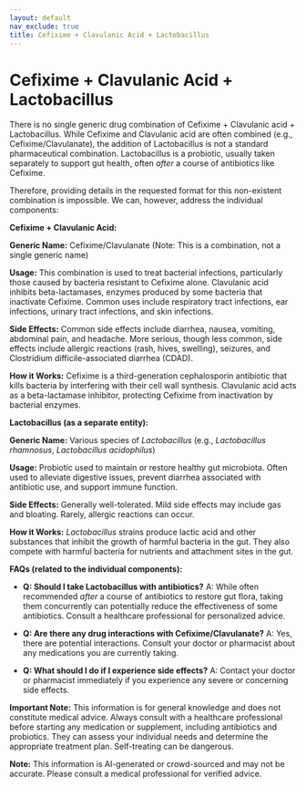 ```yaml
---
layout: default
nav_exclude: true
title: Cefixime + Clavulanic Acid + Lactobacillus
---
```


# Cefixime + Clavulanic Acid + Lactobacillus

There is no single generic drug combination of Cefixime + Clavulanic acid + Lactobacillus.  While Cefixime and Clavulanic acid are often combined (e.g., Cefixime/Clavulanate), the addition of Lactobacillus is not a standard pharmaceutical combination.  Lactobacillus is a probiotic, usually taken separately to support gut health, often *after* a course of antibiotics like Cefixime.

Therefore, providing details in the requested format for this non-existent combination is impossible.  We can, however, address the individual components:

**Cefixime + Clavulanic Acid:**

**Generic Name:**  Cefixime/Clavulanate (Note:  This is a combination, not a single generic name)

**Usage:** This combination is used to treat bacterial infections, particularly those caused by bacteria resistant to Cefixime alone.  Clavulanic acid inhibits beta-lactamases, enzymes produced by some bacteria that inactivate Cefixime.  Common uses include respiratory tract infections, ear infections, urinary tract infections, and skin infections.

**Side Effects:**  Common side effects include diarrhea, nausea, vomiting, abdominal pain, and headache. More serious, though less common, side effects include allergic reactions (rash, hives, swelling), seizures, and Clostridium difficile-associated diarrhea (CDAD).

**How it Works:** Cefixime is a third-generation cephalosporin antibiotic that kills bacteria by interfering with their cell wall synthesis. Clavulanic acid acts as a beta-lactamase inhibitor, protecting Cefixime from inactivation by bacterial enzymes.


**Lactobacillus (as a separate entity):**

**Generic Name:**  Various species of *Lactobacillus* (e.g., *Lactobacillus rhamnosus*, *Lactobacillus acidophilus*)

**Usage:** Probiotic used to maintain or restore healthy gut microbiota. Often used to alleviate digestive issues, prevent diarrhea associated with antibiotic use, and support immune function.

**Side Effects:** Generally well-tolerated.  Mild side effects may include gas and bloating.  Rarely, allergic reactions can occur.

**How it Works:**  *Lactobacillus* strains produce lactic acid and other substances that inhibit the growth of harmful bacteria in the gut. They also compete with harmful bacteria for nutrients and attachment sites in the gut.


**FAQs (related to the individual components):**

* **Q:  Should I take Lactobacillus with antibiotics?** A:  While often recommended *after* a course of antibiotics to restore gut flora, taking them concurrently can potentially reduce the effectiveness of some antibiotics. Consult a healthcare professional for personalized advice.

* **Q:  Are there any drug interactions with Cefixime/Clavulanate?** A: Yes, there are potential interactions.  Consult your doctor or pharmacist about any medications you are currently taking.

* **Q:  What should I do if I experience side effects?** A:  Contact your doctor or pharmacist immediately if you experience any severe or concerning side effects.


**Important Note:** This information is for general knowledge and does not constitute medical advice.  Always consult with a healthcare professional before starting any medication or supplement, including antibiotics and probiotics.  They can assess your individual needs and determine the appropriate treatment plan.  Self-treating can be dangerous.


**Note:** This information is AI-generated or crowd-sourced and may not be accurate. Please consult a medical professional for verified advice.